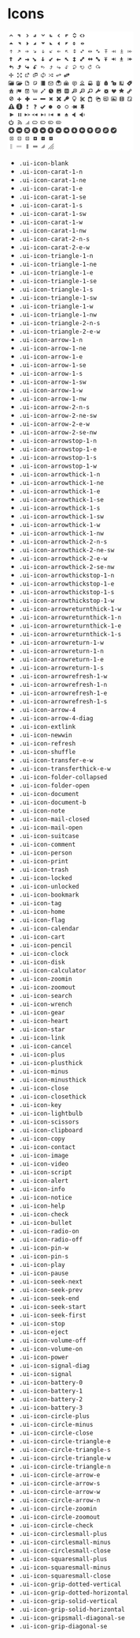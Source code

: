 # Icons

![icons](https://raw.githubusercontent.com/jquery/jquery-ui/master/themes/base/images/ui-icons_444444_256x240.png "icons")

- `.ui-icon-blank`
- `.ui-icon-carat-1-n`
- `.ui-icon-carat-1-ne`
- `.ui-icon-carat-1-e`
- `.ui-icon-carat-1-se`
- `.ui-icon-carat-1-s`
- `.ui-icon-carat-1-sw`
- `.ui-icon-carat-1-w`
- `.ui-icon-carat-1-nw`
- `.ui-icon-carat-2-n-s`
- `.ui-icon-carat-2-e-w`
- `.ui-icon-triangle-1-n`
- `.ui-icon-triangle-1-ne`
- `.ui-icon-triangle-1-e`
- `.ui-icon-triangle-1-se`
- `.ui-icon-triangle-1-s`
- `.ui-icon-triangle-1-sw`
- `.ui-icon-triangle-1-w`
- `.ui-icon-triangle-1-nw`
- `.ui-icon-triangle-2-n-s`
- `.ui-icon-triangle-2-e-w`
- `.ui-icon-arrow-1-n`
- `.ui-icon-arrow-1-ne`
- `.ui-icon-arrow-1-e`
- `.ui-icon-arrow-1-se`
- `.ui-icon-arrow-1-s`
- `.ui-icon-arrow-1-sw`
- `.ui-icon-arrow-1-w`
- `.ui-icon-arrow-1-nw`
- `.ui-icon-arrow-2-n-s`
- `.ui-icon-arrow-2-ne-sw`
- `.ui-icon-arrow-2-e-w`
- `.ui-icon-arrow-2-se-nw`
- `.ui-icon-arrowstop-1-n`
- `.ui-icon-arrowstop-1-e`
- `.ui-icon-arrowstop-1-s`
- `.ui-icon-arrowstop-1-w`
- `.ui-icon-arrowthick-1-n`
- `.ui-icon-arrowthick-1-ne`
- `.ui-icon-arrowthick-1-e`
- `.ui-icon-arrowthick-1-se`
- `.ui-icon-arrowthick-1-s`
- `.ui-icon-arrowthick-1-sw`
- `.ui-icon-arrowthick-1-w`
- `.ui-icon-arrowthick-1-nw`
- `.ui-icon-arrowthick-2-n-s`
- `.ui-icon-arrowthick-2-ne-sw`
- `.ui-icon-arrowthick-2-e-w`
- `.ui-icon-arrowthick-2-se-nw`
- `.ui-icon-arrowthickstop-1-n`
- `.ui-icon-arrowthickstop-1-e`
- `.ui-icon-arrowthickstop-1-s`
- `.ui-icon-arrowthickstop-1-w`
- `.ui-icon-arrowreturnthick-1-w`
- `.ui-icon-arrowreturnthick-1-n`
- `.ui-icon-arrowreturnthick-1-e`
- `.ui-icon-arrowreturnthick-1-s`
- `.ui-icon-arrowreturn-1-w`
- `.ui-icon-arrowreturn-1-n`
- `.ui-icon-arrowreturn-1-e`
- `.ui-icon-arrowreturn-1-s`
- `.ui-icon-arrowrefresh-1-w`
- `.ui-icon-arrowrefresh-1-n`
- `.ui-icon-arrowrefresh-1-e`
- `.ui-icon-arrowrefresh-1-s`
- `.ui-icon-arrow-4`
- `.ui-icon-arrow-4-diag`
- `.ui-icon-extlink`
- `.ui-icon-newwin`
- `.ui-icon-refresh`
- `.ui-icon-shuffle`
- `.ui-icon-transfer-e-w`
- `.ui-icon-transferthick-e-w`
- `.ui-icon-folder-collapsed`
- `.ui-icon-folder-open`
- `.ui-icon-document`
- `.ui-icon-document-b`
- `.ui-icon-note`
- `.ui-icon-mail-closed`
- `.ui-icon-mail-open`
- `.ui-icon-suitcase`
- `.ui-icon-comment`
- `.ui-icon-person`
- `.ui-icon-print`
- `.ui-icon-trash`
- `.ui-icon-locked`
- `.ui-icon-unlocked`
- `.ui-icon-bookmark`
- `.ui-icon-tag`
- `.ui-icon-home`
- `.ui-icon-flag`
- `.ui-icon-calendar`
- `.ui-icon-cart`
- `.ui-icon-pencil`
- `.ui-icon-clock`
- `.ui-icon-disk`
- `.ui-icon-calculator`
- `.ui-icon-zoomin`
- `.ui-icon-zoomout`
- `.ui-icon-search`
- `.ui-icon-wrench`
- `.ui-icon-gear`
- `.ui-icon-heart`
- `.ui-icon-star`
- `.ui-icon-link`
- `.ui-icon-cancel`
- `.ui-icon-plus`
- `.ui-icon-plusthick`
- `.ui-icon-minus`
- `.ui-icon-minusthick`
- `.ui-icon-close`
- `.ui-icon-closethick`
- `.ui-icon-key`
- `.ui-icon-lightbulb`
- `.ui-icon-scissors`
- `.ui-icon-clipboard`
- `.ui-icon-copy`
- `.ui-icon-contact`
- `.ui-icon-image`
- `.ui-icon-video`
- `.ui-icon-script`
- `.ui-icon-alert`
- `.ui-icon-info`
- `.ui-icon-notice`
- `.ui-icon-help`
- `.ui-icon-check`
- `.ui-icon-bullet`
- `.ui-icon-radio-on`
- `.ui-icon-radio-off`
- `.ui-icon-pin-w`
- `.ui-icon-pin-s`
- `.ui-icon-play`
- `.ui-icon-pause`
- `.ui-icon-seek-next`
- `.ui-icon-seek-prev`
- `.ui-icon-seek-end`
- `.ui-icon-seek-start`
- `.ui-icon-seek-first`
- `.ui-icon-stop`
- `.ui-icon-eject`
- `.ui-icon-volume-off`
- `.ui-icon-volume-on`
- `.ui-icon-power`
- `.ui-icon-signal-diag`
- `.ui-icon-signal`
- `.ui-icon-battery-0`
- `.ui-icon-battery-1`
- `.ui-icon-battery-2`
- `.ui-icon-battery-3`
- `.ui-icon-circle-plus`
- `.ui-icon-circle-minus`
- `.ui-icon-circle-close`
- `.ui-icon-circle-triangle-e`
- `.ui-icon-circle-triangle-s`
- `.ui-icon-circle-triangle-w`
- `.ui-icon-circle-triangle-n`
- `.ui-icon-circle-arrow-e`
- `.ui-icon-circle-arrow-s`
- `.ui-icon-circle-arrow-w`
- `.ui-icon-circle-arrow-n`
- `.ui-icon-circle-zoomin`
- `.ui-icon-circle-zoomout`
- `.ui-icon-circle-check`
- `.ui-icon-circlesmall-plus`
- `.ui-icon-circlesmall-minus`
- `.ui-icon-circlesmall-close`
- `.ui-icon-squaresmall-plus`
- `.ui-icon-squaresmall-minus`
- `.ui-icon-squaresmall-close`
- `.ui-icon-grip-dotted-vertical`
- `.ui-icon-grip-dotted-horizontal`
- `.ui-icon-grip-solid-vertical`
- `.ui-icon-grip-solid-horizontal`
- `.ui-icon-gripsmall-diagonal-se`
- `.ui-icon-grip-diagonal-se`
